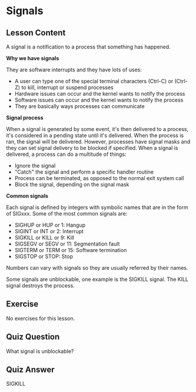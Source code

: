 # Signals

## Lesson Content

A signal is a notification to a process that something has happened.

<b>Why we have signals</b>

They are software interrupts and they have lots of uses:

<ul>
<li>A user can type one of the special terminal characters (Ctrl-C) or (Ctrl-Z) to kill, interrupt or suspend processes</li>
<li>Hardware issues can occur and the kernel wants to notify the process</li>
<li>Software issues can occur and the kernel wants to notify the process</li>
<li>They are basically ways processes can communicate</li>
</ul>

<b>Signal process</b>

When a signal is generated by some event, it's then delivered to a process, it's considered in a pending state until it's delivered. When the process is ran, the signal will be delivered. However, processes have signal masks and they can set signal delivery to be blocked if specified. When a signal is delivered, a process can do a multitude of things: 

<ul>
<li>Ignore the signal</li>
<li>"Catch" the signal and perform a specific handler routine</li>
<li>Process can be terminated, as opposed to the normal exit system call</li>
<li>Block the signal, depending on the signal mask</li>
</ul>

<b>Common signals</b>

Each signal is defined by integers with symbolic names that are in the form of SIGxxx. Some of the most common signals are: 

<ul>
<li>SIGHUP or HUP or 1: Hangup</li>
<li>SIGINT or INT or 2: Interrupt</li>
<li>SIGKILL or KILL or 9: Kill</li>
<li>SIGSEGV or SEGV or 11: Segmentation fault</li>
<li>SIGTERM or TERM or 15: Software termination</li>
<li>SIGSTOP or STOP: Stop</li>
</ul>

Numbers can vary with signals so they are usually referred by their names.

Some signals are unblockable, one example is the SIGKILL signal. The KILL signal destroys the process.

## Exercise

No exercises for this lesson.

## Quiz Question

What signal is unblockable?

## Quiz Answer

SIGKILL